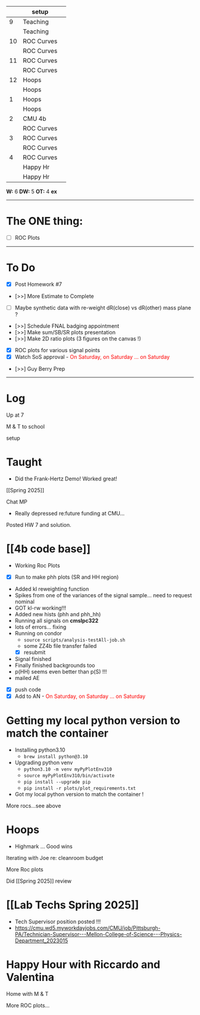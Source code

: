 
|     | setup      |     |
| --- | ---------- | --- |
| 9   | Teaching   |     |
|     | Teaching   |     |
| 10  | ROC Curves |     |
|     | ROC Curves |     |
| 11  | ROC Curves |     |
|     | ROC Curves |     |
| 12  | Hoops      |     |
|     | Hoops      |     |
| 1   | Hoops      |     |
|     | Hoops      |     |
| 2   | CMU 4b     |     |
|     | ROC Curves |     |
| 3   | ROC Curves |     |
|     | ROC Curves |     |
| 4   | ROC Curves |     |
|     | Happy Hr   |     |
|     | Happy Hr   |     |

**W:** 6 
**DW:** 5
**OT:** 4
**ex** 

---
# The ONE thing: 
- [ ] ROC Plots

---
# To Do

- [x] Post Homework #7
- [>>] More Estimate to Complete
- [ ] Maybe synthetic data with re-weight dR(close) vs dR(other) mass plane ?
- [>>]  Schedule FNAL badging appointment
- [>>] Make sum/SB/SR plots presentation
- [>>] Make 2D ratio plots (3 figures on the canvas !)
- [x] ROC plots for various signal points
- [x] Watch SoS approval
	  	- <font color=red> On Saturday, on Saturday ... on Saturday </font>
- [>>] Guy Berry Prep
---

# Log


Up at 7 

M & T to school 

setup

# Taught
- Did the Frank-Hertz Demo! Worked great!

[[Spring 2025]]

Chat MP
- Really depressed re:future funding at CMU... 

Posted HW 7 and solution. 

# [[4b code base]]
- Working Roc Plots
- [x] Run to make phh plots (SR and HH region)
- Added kl reweighting function
- Spikes from one of the variances of the signal sample... need to request nominal
- GOT kl-rw working!!!
- Added new hists (phh and phh_hh)
- Running all signals on **cmslpc322**
- lots of errors... fixing
- Running on condor
	- `source scripts/analysis-testAll-job.sh `
	- some ZZ4b file transfer failed
	- [x] resubmit
- Signal finished
- Finally finished backgrounds too
- p(HH) seems even better than p(S) !!!
- mailed AE
- [x] push code
- [x] Add to AN
	  	- <font color=red> On Saturday, on Saturday ... on Saturday </font>

# Getting my local python version to match the container 
- Installing python3.10
	- `brew install python@3.10`
- Upgrading python venv
	- `python3.10 -m venv myPyPlotEnv310`
	- `source myPyPlotEnv310/bin/activate`
	- `pip install --upgrade pip`
	- `pip install -r plots/plot_requirements.txt`
-  Got my local python version to match the container ! 

More rocs...see above

# Hoops
- Highmark ... Good wins

Iterating with Joe re: cleanroom budget 

More Roc plots

Did [[Spring 2025]] review

# [[Lab Techs Spring 2025]]
- Tech Supervisor position posted !!!
- https://cmu.wd5.myworkdayjobs.com/CMU/job/Pittsburgh-PA/Technician-Supervisor---Mellon-College-of-Science---Physics-Department_2023015

# Happy Hour with Riccardo and Valentina 

Home with M & T

More ROC plots...